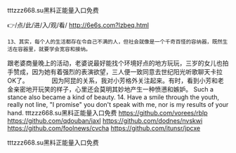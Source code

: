 
tttzzz668.su黑料正能量入口免费




👉/点/此/进/入/观/看/ http://6e6s.com?lzbeq.html




	13、其实，每个人的生活都存在令自己不满的人，但社会就像是一个千奇百怪的容纳器，既然生活在容器里，就要学会宽容和接纳。
跟老婆商量晚上的活动，老婆说最好能找个环境好点的地方玩玩，三岁的女儿也拍手赞成，因为她有着强烈的表演欲望，三人便一致同意去世纪阳光听歌聊天卡拉OK了。　　
　　因为阿昆的关系，我对小芳格外关注起来。有时，看到小芳和老金亲密地开玩笑的样子，心里还会莫明其妙地产生一种愤懑和嫉妒。
Such a stance also became a kind of beauty.
14.
Have a smile through the youth, really not line, "I promise" you don't speak with me, nor is my results of your hand.
tttzzz668.su黑料正能量入口免费 https://github.com/vorees/rblp
https://github.com/qdouban/iaxl
https://github.com/dodnes/nvskwi
https://github.com/foolnews/cvcha
https://github.com/itunsr/jpcxe





tttzzz668.su黑料正能量入口免费
